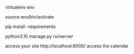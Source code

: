 virtualenv env

source env/bin/activate

pip install -requirements

python3.10 manage.py runserver

access your site http://localhost:8000/ access the calendar
